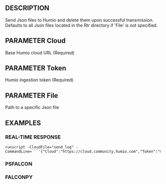## DESCRIPTION
Send Json files to Humio and delete them upon successful transmission. Defaults to all Json files located in
the Rtr directory if 'File' is not specified.

## PARAMETER Cloud
Base Humio cloud URL (Required)

## PARAMETER Token
Humio ingestion token (Required)

## PARAMETER File
Path to a specific Json file

## EXAMPLES

### REAL-TIME RESPONSE
```
runscript -CloudFile="send_log" -CommandLine=```'{"Cloud":"https://cloud.community.humio.com","Token":"my_token"}'```
```
### PSFALCON

### FALCONPY
